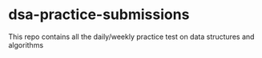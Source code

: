 # dsa-practice-submissions
This repo contains all the daily/weekly practice test on data structures and algorithms 
